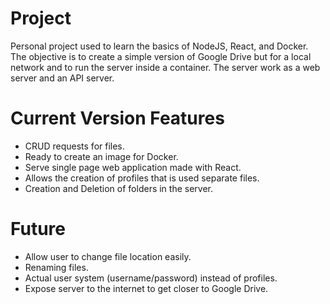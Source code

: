 # Project
Personal project used to learn the basics of NodeJS, React, and Docker.
The objective is to create a simple version of Google Drive but for a local network and to run the server inside a container.
The server work as a web server and an API server. 

# Current Version Features
- CRUD requests for files.
- Ready to create an image for Docker.
- Serve single page web application made with React.
- Allows the creation of profiles that is used separate files.
- Creation and Deletion of folders in the server.

# Future
- Allow user to change file location easily.
- Renaming files.
- Actual user system (username/password) instead of profiles.
- Expose server to the internet to get closer to Google Drive.
